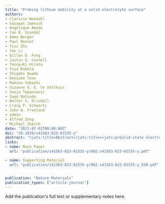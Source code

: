 ```yaml
---
title: "Probing lithium mobility at a solid electrolyte surface"
authors:
- Clarisse Woodahl
- Sasawat Jamnuch
- Angelique Amado
- Can B. Uzundal
- Emma Berger
- Paul Manset
- Yisi Zhu
- Yan Li
- Dillon D. Fong
- Justin G. Connell
- Yasuyuki Hirata
- Yuya Kubota
- Shigeki Owada
- Kensuke Tono
- Makina Yabashi
- Suzanne G. E. te Velthuis
- Sanja Tepavcevic
- Iwao Matsuda
- Walter S. Drisdell
- Craig P. Schwartz
- John W. Freeland
- admin
- Alfred Zong
- Michael Zuerch
date: "2023-07-01T00:00:00Z"
doi: "10.1038/s41563-023-01535-y"
abstract: "<jats:title>Abstract</jats:title><jats:p>Solid-state electrolytes overcome many challenges of present-day lithium ion batteries, such as safety hazards and dendrite formation<jats:sup>1,2</jats:sup>. However, detailed understanding of the involved lithium dynamics is missing due to a lack of in operando measurements with chemical and interfacial specificity. Here we investigate a prototypical solid-state electrolyte using linear and nonlinear extreme-ultraviolet spectroscopies. Leveraging the surface sensitivity of extreme-ultraviolet-second-harmonic-generation spectroscopy, we obtained a direct spectral signature of surface lithium ions, showing a distinct blueshift relative to bulk absorption spectra. First-principles simulations attributed the shift to transitions from the lithium 1 <jats:italic>s</jats:italic> state to hybridized Li-<jats:italic>s</jats:italic>/Ti-<jats:italic>d</jats:italic> orbitals at the surface. Our calculations further suggest a reduction in lithium interfacial mobility due to suppressed low-frequency rattling modes, which is the fundamental origin of the large interfacial resistance in this material. Our findings pave the way for new optimization strategies to develop these electrochemical devices via interfacial engineering of lithium ions.</jats:p>"
links:
- name: Main Paper
  url: "publication/s41563-023-01535-y/082.s41563-023-01535-y.pdf"

- name: Supporting Material
  url: "publication/s41563-023-01535-y/082.s41563-023-01535-y_ESM.pdf"


publication: "Nature Materials"
publication_types: ["article-journal"]
---
```


Add the publication's full text or supplementary notes here.
